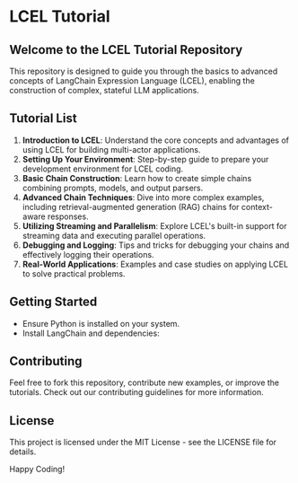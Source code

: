# LCEL Tutorial

## Welcome to the LCEL Tutorial Repository

This repository is designed to guide you through the basics to advanced concepts of LangChain Expression Language (LCEL), enabling the construction of complex, stateful LLM applications.

## Tutorial List

1. **Introduction to LCEL**: Understand the core concepts and advantages of using LCEL for building multi-actor applications.
2. **Setting Up Your Environment**: Step-by-step guide to prepare your development environment for LCEL coding.
3. **Basic Chain Construction**: Learn how to create simple chains combining prompts, models, and output parsers.
4. **Advanced Chain Techniques**: Dive into more complex examples, including retrieval-augmented generation (RAG) chains for context-aware responses.
5. **Utilizing Streaming and Parallelism**: Explore LCEL's built-in support for streaming data and executing parallel operations.
6. **Debugging and Logging**: Tips and tricks for debugging your chains and effectively logging their operations.
7. **Real-World Applications**: Examples and case studies on applying LCEL to solve practical problems.

## Getting Started

- Ensure Python is installed on your system.
- Install LangChain and dependencies:


## Contributing

Feel free to fork this repository, contribute new examples, or improve the tutorials. Check out our contributing guidelines for more information.

## License

This project is licensed under the MIT License - see the LICENSE file for details.

Happy Coding!
